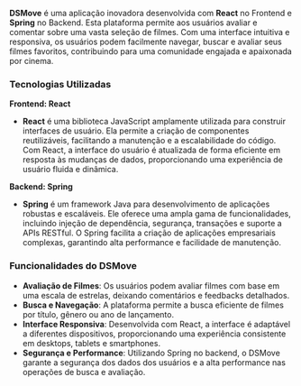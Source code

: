 
**DSMove** é uma aplicação inovadora desenvolvida com **React** no Frontend e **Spring** no Backend. Esta plataforma permite aos usuários avaliar e comentar sobre uma vasta seleção de filmes. Com uma interface intuitiva e responsiva, os usuários podem facilmente navegar, buscar e avaliar seus filmes favoritos, contribuindo para uma comunidade engajada e apaixonada por cinema.

### Tecnologias Utilizadas

**Frontend: React**
- **React** é uma biblioteca JavaScript amplamente utilizada para construir interfaces de usuário. Ela permite a criação de componentes reutilizáveis, facilitando a manutenção e a escalabilidade do código. Com React, a interface do usuário é atualizada de forma eficiente em resposta às mudanças de dados, proporcionando uma experiência de usuário fluida e dinâmica.

**Backend: Spring**
- **Spring** é um framework Java para desenvolvimento de aplicações robustas e escaláveis. Ele oferece uma ampla gama de funcionalidades, incluindo injeção de dependência, segurança, transações e suporte a APIs RESTful. O Spring facilita a criação de aplicações empresariais complexas, garantindo alta performance e facilidade de manutenção.

### Funcionalidades do DSMove
- **Avaliação de Filmes**: Os usuários podem avaliar filmes com base em uma escala de estrelas, deixando comentários e feedbacks detalhados.
- **Busca e Navegação**: A plataforma permite a busca eficiente de filmes por título, gênero ou ano de lançamento.
- **Interface Responsiva**: Desenvolvida com React, a interface é adaptável a diferentes dispositivos, proporcionando uma experiência consistente em desktops, tablets e smartphones.
- **Segurança e Performance**: Utilizando Spring no backend, o DSMove garante a segurança dos dados dos usuários e a alta performance nas operações de busca e avaliação.
